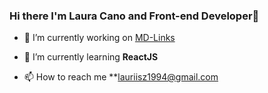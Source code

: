 ### Hi there I'm Laura Cano and Front-end Developer👋

 - 🔭 I’m currently working on [MD-Links](https://github.com/laurisz94/CDMX013-md-links)
 
 - 🌱 I’m currently learning **ReactJS**

 - 📫 How to reach me **lauriisz1994@gmail.com
<!--
**laurisz94/laurisz94** is a ✨ _special_ ✨ repository because its `README.md` (this file) appears on your GitHub profile.

Here are some ideas to get you started:

- 🔭 I’m currently working on ...
- 🌱 I’m currently learning ...
- 👯 I’m looking to collaborate on ...
- 🤔 I’m looking for help with ...
- 💬 Ask me about ...
- 📫 How to reach me: ...
- 😄 Pronouns: ...
- ⚡ Fun fact: ...
-->

